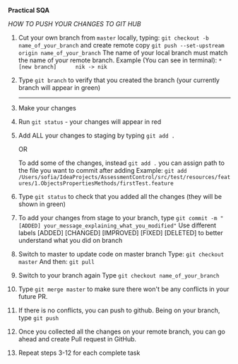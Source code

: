 
 ****Practical SQA****

*HOW TO PUSH YOUR CHANGES TO GIT HUB*

1. Cut your own branch from `master` locally, typing:
    `git checkout -b name_of_your_branch`
    and create remote copy
    `git push --set-upstream origin name_of_your_branch`
    The name of your local branch must match the name of your remote branch.
        Example (You can see in terminal):
        `* [new branch]      nik -> nik`
        
2. Type `git branch` to verify that you created the branch
    (your currently branch will appear in green)
    
    ----
3. Make your changes

4. Run `git status` - your changes will appear in red    

5. Add ALL your changes to staging by typing `git add .`
    
    OR
    
   To add some of the changes, instead `git add .` you can assign path to the file
    you want to commit after adding
    Example: `git add /Users/sofia/IdeaProjects/AssessmentControl/src/test/resources/features/1.ObjectsPropertiesMethods/firstTest.feature`

6. Type `git status` to check that you added all the changes
    (they will be shown in green)

7. To add your changes from stage to your branch, type `git commit -m "[ADDED] your_message_explaining_what_you_modified"`
    Use different labels [ADDED] [CHANGED] [IMPROVED] [FIXED] [DELETED]
    to better understand what you did on branch

8. Switch to master to update code on master branch
    Type: `git checkout master`
    And then: `git pull`
    
9. Switch to your branch again
    Type `git checkout name_of_your_branch`

10. Type `git merge master` to make sure there won't be any conflicts in your future PR.

11. If there is no conflicts, you can push to github.
    Being on your branch, type `git push`
    
12. Once you collected all the changes on your remote branch, 
    you can go ahead and create Pull request in GitHub.    

13. Repeat steps 3-12 for each complete task



